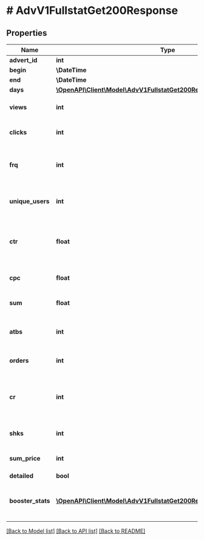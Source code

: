 # # AdvV1FullstatGet200Response

## Properties

Name | Type | Description | Notes
------------ | ------------- | ------------- | -------------
**advert_id** | **int** | ID кампании | [optional]
**begin** | **\DateTime** | Дата запуска кампании | [optional]
**end** | **\DateTime** | Дата остановки кампании | [optional]
**days** | [**\OpenAPI\Client\Model\AdvV1FullstatGet200ResponseDaysInner[]**](AdvV1FullstatGet200ResponseDaysInner.md) | Блок статистики по дням | [optional]
**views** | **int** | Количество просмотров&lt;br&gt; &lt;b&gt;За все дни, по всем артикулам WB и платформам.&lt;/b&gt; | [optional]
**clicks** | **int** | Количество кликов.&lt;br&gt; &lt;b&gt;За все дни, по всем артикулам WB и платформам.&lt;/b&gt; | [optional]
**frq** | **int** | Частота (отношение количества просмотров к количеству уникальных пользователей)&lt;br&gt; &lt;b&gt;За все дни, по всем артикулам WB и платформам.&lt;/b&gt; | [optional]
**unique_users** | **int** | Количество уникальных пользователей просмотревших товар.&lt;br&gt; &lt;b&gt;За все дни, по всем артикулам WB и платформам.&lt;/b&gt; | [optional]
**ctr** | **float** | Показатель кликабельности.&lt;br&gt; Отношение числа кликов к количеству показов. Выражается в процентах.&lt;br&gt; &lt;b&gt;За все дни, по всем артикулам WB и платформам.&lt;/b&gt; | [optional]
**cpc** | **float** | Средняя стоимость клика, ₽.&lt;br&gt; &lt;b&gt;За все дни, по всем артикулам WB и платформам.&lt;/b&gt; | [optional]
**sum** | **float** | Затраты, ₽.&lt;br&gt; &lt;b&gt;За все дни, по всем артикулам WB и платформам.&lt;/b&gt; | [optional]
**atbs** | **int** | Количество добавлений товаров в корзину.&lt;br&gt; &lt;b&gt;За все дни, по всем артикулам WB и платформам.&lt;/b&gt; | [optional]
**orders** | **int** | Количество заказов товара.&lt;br&gt; &lt;b&gt;За все дни, по всем артикулам WB и платформам.&lt;/b&gt; | [optional]
**cr** | **int** | CR(conversion rate) — это отношение количества заказов к общему количеству посещений кампании.&lt;br&gt; &lt;b&gt;За все дни, по всем артикулам WB и платформам.&lt;/b&gt; | [optional]
**shks** | **int** | Заказано товаров, шт &lt;br&gt;  &lt;b&gt;За все дни, по всем артикулам WB и платформам.&lt;/b&gt; | [optional]
**sum_price** | **int** | Заказов на сумму, ₽   &lt;/br&gt; &lt;b&gt;За все дни, по всем артикулам WB и платформам.&lt;/b&gt; | [optional]
**detailed** | **bool** | Не используется | [optional]
**booster_stats** | [**\OpenAPI\Client\Model\AdvV1FullstatGet200ResponseBoosterStatsInner[]**](AdvV1FullstatGet200ResponseBoosterStatsInner.md) | Статистика по средней позиции товара на страницах поисковой выдачи и каталога (для автоматических кампаний). &lt;span class&#x3D;\&quot;new\&quot;&gt;new&lt;/span&gt; | [optional]

[[Back to Model list]](../../README.md#models) [[Back to API list]](../../README.md#endpoints) [[Back to README]](../../README.md)
